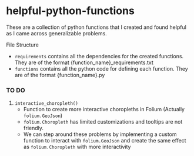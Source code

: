 # helpful-python-functions
These are a collection of python functions that I created and found helpful as I came across generalizable problems.

File Structure
* `requirements` contains all the dependencies for the created functions. They are of the format {function_name}_requirements.txt
* `functions` contains all the python code for defining each function. They are of the format {function_name}.py


### TO DO
1. `interactive_choropleth()`
    * Function to create more interactive choropleths in Folium (Actually `folium.GeoJson`)
    * `folium.Choropleth` has limited customizations and tooltips are not friendly.
    * We can step around these problems by implementing a custom function to interact with `folium.GeoJson` and create the same effect as `folium.Choropleth` with more interactivity
